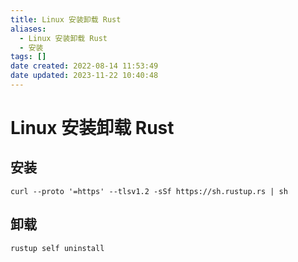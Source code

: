 ```yaml
---
title: Linux 安装卸载 Rust
aliases:
  - Linux 安装卸载 Rust
  - 安装
tags: []
date created: 2022-08-14 11:53:49
date updated: 2023-11-22 10:40:48
---
```


# Linux 安装卸载 Rust

## 安装

```shell
curl --proto '=https' --tlsv1.2 -sSf https://sh.rustup.rs | sh
```

## 卸载

```shell
rustup self uninstall
```
